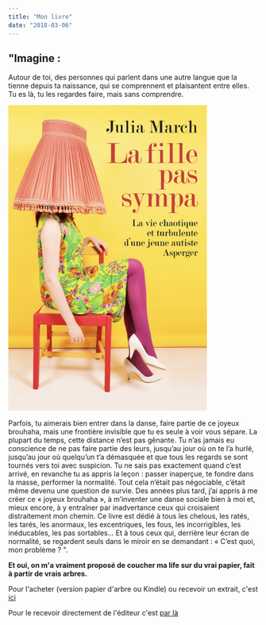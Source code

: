 ```yaml
---
title: "Mon livre"
date: "2018-03-06"
---
```

## "Imagine : 

Autour de toi, des personnes qui parlent dans une autre langue que la tienne depuis ta naissance, qui se comprennent et plaisantent entre elles. Tu es là, tu les regardes faire, mais sans comprendre.

<img src="livre.png" alt="couverture" width="400"/>

Parfois, tu aimerais bien entrer dans la danse, faire partie de ce joyeux brouhaha, mais une frontière invisible que tu es seule à voir vous sépare. La plupart du temps, cette distance n’est pas gênante. Tu n’as jamais eu conscience de ne pas faire partie des leurs, jusqu’au jour où on te l’a hurlé, jusqu’au jour où quelqu’un t’a démasquée et que tous les regards se sont tournés vers toi avec suspicion. Tu ne sais pas exactement quand c’est arrivé, en revanche tu as appris la leçon : passer inaperçue, te fondre dans la masse, performer la normalité. Tout cela n’était pas négociable, c’était même devenu une question de survie. Des années plus tard, j’ai appris à me créer ce « joyeux brouhaha », à m’inventer une danse sociale bien à moi et, mieux encore, à y entraîner par inadvertance ceux qui croisaient distraitement mon chemin. Ce livre est dédié à tous les chelous, les ratés, les tarés, les anormaux, les excentriques, les fous, les incorrigibles, les inéducables, les pas sortables… Et à tous ceux qui, derrière leur écran de normalité, se regardent seuls dans le miroir en se demandant : « C’est quoi, mon problème ? ".

**Et oui, on m'a vraiment proposé de coucher ma life sur du vrai papier, fait à partir de vrais arbres.**

Pour l'acheter (version papier d'arbre ou Kindle) ou recevoir un extrait, c'est [ici](https://www.amazon.fr/fille-pas-sympa-March-Julia/dp/B075G1M88T/ref=sr_1_1?ie=UTF8&qid=1520348545&sr=8-1&keywords=la+fille+pas+sympa) 

Pour le recevoir directement de l'éditeur c'est [par là](http://www.editions-seramis.fr/accueil/10-la-fille-pas-sympa.html)
